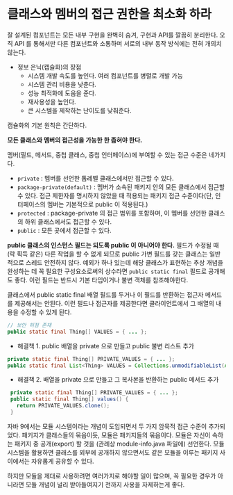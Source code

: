 # 클래스와 멤버의 접근 권한을 최소화 하라

잘 설계된 컴포넌트는 모든 내부 구현을 완벽히 숨겨, 구현과 API를 깔끔히 분리한다. 오직 API 를 통해서만 다른 컴포넌트와 소통하며 서로의 내부 동작 방식에는 전혀 개의치 않는다.

- 정보 은닉(캡슐화)의 장점
  - 시스템 개발 속도를 높인다. 여러 컴포넌트를 병렬로 개발 가능
  - 시스템 관리 비용을 낮춘다.
  - 성능 최적화에 도움을 준다.
  - 재사용성을 높인다.
  - 큰 시스템을 제작하는 난이도를 낮춰준다.
 
 캡슐화의 기본 원칙은 간단하다.
 
 __모든 클래스와 멤버의 접근성을 가능한 한 좁혀야 한다.__
 
 멤버(필드, 메서드, 중첩 클래스, 중첩 인터페이스)에 부여할 수 있는 접근 수준은 네가지다.
 
 - `private` : 멤버를 선언한 톱레벨 클래스에서만 접근할 수 있다.
 - `package-private(default)` : 멤버가 소속된 패키지 안의 모든 클래스에서 접근할 수 있다. 접근 제한자를 명시하지 않았을 때 적용되는 패키지 접근 수준이다(단, 인터페이스의 
 멤버는 기본적으로 public 이 적용된다.)
 - `protected` : package-private 의 접근 범위를 포함하며, 이 멤버를 선언한 클래스의 하위 클래스에서도 접근할 수 있다.
 - `public` : 모든 곳에서 접근할 수 있다.
 
 __public 클래스의 인스턴스 필드는 되도록 public 이 아니어야 한다.__ 필드가 수정될 때 (락 획득 같은) 다른 작업을 할 수 없게 되므로 public 가변 필드를 갖는 클래스는 일반적으로 스레드 
 안전하지 않다. 예외가 하나 있는데 해당 클래스가 표현하는 추상 개념을 완성하는 데 꼭 필요한 구성요소로써의 상수라면 `public static final` 필드로 공개해도 좋다. 이런 필드는 반드시
 기본 타입이거나 불변 객체를 참조해야한다.
 
 클래스에서 public static final 배열 필드를 두거나 이 필드를 반환하는 접근자 메서드를 제공해서는 안된다. 이런 필드나 접근자를 제공한다면 클라이언트에서 그 배열의 내용을 수정할 수 있게 된다.
 
 ```java
 // 보안 허점 존재
 public static final Thing[] VALUES = { ... };
 ```
 
 - 해결책 1. public 배열을 private 으로 만들고 public 불변 리스트 추가
 
 ```java
 private static final Thing[] PRIVATE_VALUES = { ... };
 public static final List<Thing> VALUES = Collections.unmodifiableList(Arrays.asList(PRIVATE_VALUE));
 ```
 
 - 해결책 2. 배열을 private 으로 만들고 그 복사본을 반환하는 public 메서드 추가
 
 ```java
  private static final Thing[] PRIVATE_VALUES = { ... };
  public static final Thing[] values() {
    return PRIVATE_VALUES.clone();
  }
  ```
  
  자바 9에서는 모듈 시스템이라는 개념이 도입되면서 두 가지 암묵적 접근 수준이 추가되었다. 패키지가 클래스들의 묶음이듯, 모듈은 패키지들의 묶음이다.
  모듈은 자신이 속하는 패키지 중 공개(export) 할 것을 (관례상 module-info.java 파일에) 선언한다. 모듈 시스템을 활용하면 클래스를 외부에 공개하지 않으면서도
  같은 모듈을 이루는 패키지 사이에서는 자유롭게 공유할 수 있다.
  
  하지만 모듈을 제대로 사용하려면 여러가지로 해야할 일이 많으며, 꼭 필요한 경우가 아니라면 모듈 개념이 널리 받아들여지기 전까지 사용을 자제하는게 좋다.
  
  
